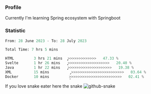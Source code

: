 ### Profile 

Currently I'm learning Spring ecosystem with Springboot

### Statistic
<!--START_SECTION:waka-->

```python
From: 28 June 2023 - To: 28 July 2023

Total Time: 7 hrs 5 mins

HTML         3 hrs 21 mins   ͎͎͎͎͎͎͎͎͎͎͎̞>>>>>>>>>>>>>   47.33 %
Svelte       1 hr 26 mins    ͎͎͎͎͎͙>>>>>>>>>>>>>>>>>>>   20.40 %
Java         1 hr 22 mins    ͎͎͎͎̞>>>>>>>>>>>>>>>>>>>>   19.38 %
XML          15 mins         ̡>>>>>>>>>>>>>>>>>>>>>>>>   03.64 %
Docker       10 mins         ̝>>>>>>>>>>>>>>>>>>>>>>>>   02.41 %
```

<!--END_SECTION:waka-->

If you love snake eater here the snake 
<picture>
  <source media="(prefers-color-scheme: dark)" srcset="https://github.com/pradana4648/pradana4648/blob/c0566a83ca6ea5f2e46bab00e717c4c82b4b5c4c/github-contribution-grid-snake-dark.svg" />
  <source media="(prefers-color-scheme: light)" srcset="https://github.com/pradana4648/pradana4648/blob/c0566a83ca6ea5f2e46bab00e717c4c82b4b5c4c/github-contribution-grid-snake.svg" />
  <img alt="github-snake" src="https://github.com/pradana4648/pradana4648/blob/c0566a83ca6ea5f2e46bab00e717c4c82b4b5c4c/github-contribution-grid-snake.svg" />
</picture>
